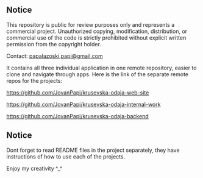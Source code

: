 ## Notice

This repository is public for review purposes only and represents a commercial project.
Unauthorized copying, modification, distribution, or commercial use of the code is strictly prohibited without explicit written permission from the copyright holder.

Contact: papalazoski.papi@gmail.com

It contains all three individual application in one remote repository, easier to clone and navigate through apps.
Here is the link of the separate remote repos for the projects:

https://github.com/JovanPapi/krusevska-odaja-web-site

https://github.com/JovanPapi/krusevska-odaja-internal-work

https://github.com/JovanPapi/krusevska-odaja-backend

## Notice 

Dont forget to read README files in the project separately, they have instructions of how to use each of the projects.

Enjoy my creativity ^_^
